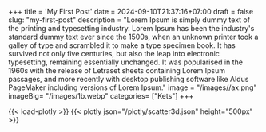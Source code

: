 +++
title = 'My First Post'
date = 2024-09-10T21:37:16+07:00
draft = false
slug: "my-first-post"
description = "Lorem Ipsum is simply dummy text of the printing and typesetting industry. Lorem Ipsum has been the industry's standard dummy text ever since the 1500s, when an unknown printer took a galley of type and scrambled it to make a type specimen book. It has survived not only five centuries, but also the leap into electronic typesetting, remaining essentially unchanged. It was popularised in the 1960s with the release of Letraset sheets containing Lorem Ipsum passages, and more recently with desktop publishing software like Aldus PageMaker including versions of Lorem Ipsum."
image = "/images//ax.png"
imageBig= "/images/1b.webp"
categories= ["Kets"]
+++

{{< load-plotly >}}
{{< plotly json="/plotly/scatter3d.json" height="500px" >}}

